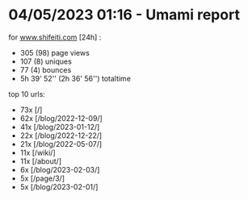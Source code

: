 # 04/05/2023 01:16 - Umami report
for www.shifeiti.com [24h] :

 - 305 (98) page views
 - 107 (8) uniques
 - 77 (4) bounces
 - 5h 39' 52'' (2h 36' 56'') totaltime


top 10 urls:
 - 73x [/]
 - 62x [/blog/2022-12-09/]
 - 41x [/blog/2023-01-12/]
 - 22x [/blog/2022-12-22/]
 - 21x [/blog/2022-05-07/]
 - 11x [/wiki/]
 - 11x [/about/]
 - 6x [/blog/2023-02-03/]
 - 5x [/page/3/]
 - 5x [/blog/2023-02-01/]


